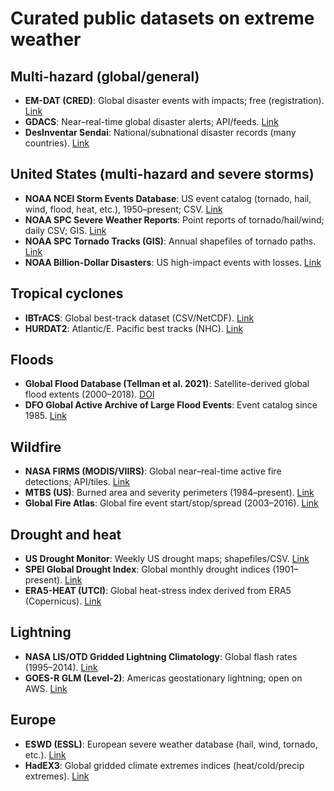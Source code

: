 # Curated public datasets on extreme weather

## Multi-hazard (global/general)
- **EM-DAT (CRED)**: Global disaster events with impacts; free (registration). [Link](https://www.emdat.be/)
- **GDACS**: Near–real-time global disaster alerts; API/feeds. [Link](https://www.gdacs.org/)
- **DesInventar Sendai**: National/subnational disaster records (many countries). [Link](https://www.desinventar.net/)

## United States (multi-hazard and severe storms)
- **NOAA NCEI Storm Events Database**: US event catalog (tornado, hail, wind, flood, heat, etc.), 1950–present; CSV. [Link](https://www.ncdc.noaa.gov/stormevents/)
- **NOAA SPC Severe Weather Reports**: Point reports of tornado/hail/wind; daily CSV; GIS. [Link](https://www.spc.noaa.gov/wcm/#data)
- **NOAA SPC Tornado Tracks (GIS)**: Annual shapefiles of tornado paths. [Link](https://www.spc.noaa.gov/gis/svrgis/)
- **NOAA Billion-Dollar Disasters**: US high-impact events with losses. [Link](https://www.ncei.noaa.gov/access/billions/)

## Tropical cyclones
- **IBTrACS**: Global best-track dataset (CSV/NetCDF). [Link](https://www.ncdc.noaa.gov/ibtracs/)
- **HURDAT2**: Atlantic/E. Pacific best tracks (NHC). [Link](https://www.nhc.noaa.gov/data/#hurdat)

## Floods
- **Global Flood Database (Tellman et al. 2021)**: Satellite-derived global flood extents (2000–2018). [DOI](https://doi.org/10.1038/s41597-021-00958-1)
- **DFO Global Active Archive of Large Flood Events**: Event catalog since 1985. [Link](https://floodobservatory.colorado.edu/Archives/index.html)

## Wildfire
- **NASA FIRMS (MODIS/VIIRS)**: Global near–real-time active fire detections; API/tiles. [Link](https://firms.modaps.eosdis.nasa.gov/)
- **MTBS (US)**: Burned area and severity perimeters (1984–present). [Link](https://www.mtbs.gov/)
- **Global Fire Atlas**: Global fire event start/stop/spread (2003–2016). [Link](https://daac.ornl.gov/VEGETATION/guides/Global_Fire_Atlas.html)

## Drought and heat
- **US Drought Monitor**: Weekly US drought maps; shapefiles/CSV. [Link](https://droughtmonitor.unl.edu/Data.aspx)
- **SPEI Global Drought Index**: Global monthly drought indices (1901–present). [Link](https://spei.csic.es/databases/spei)
- **ERA5-HEAT (UTCI)**: Global heat-stress index derived from ERA5 (Copernicus). [Link](https://cds.climate.copernicus.eu/cdsapp#!/dataset/derived-utci-historical)

## Lightning
- **NASA LIS/OTD Gridded Lightning Climatology**: Global flash rates (1995–2014). [Link](https://ghrc.nsstc.nasa.gov/lightning/)
- **GOES-R GLM (Level-2)**: Americas geostationary lightning; open on AWS. [Link](https://registry.opendata.aws/noaa-goes/)

## Europe
- **ESWD (ESSL)**: European severe weather database (hail, wind, tornado, etc.). [Link](https://www.eswd.eu/)
- **HadEX3**: Global gridded climate extremes indices (heat/cold/precip extremes). [Link](https://www.metoffice.gov.uk/hadobs/hadex3/)
